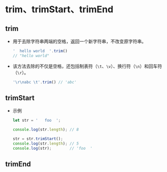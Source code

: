 # trim、trimStart、trimEnd

## trim

  - 用于去除字符串两端的空格，返回一个新字符串，不改变原字符串。

    ```javascript
    '  hello world  '.trim()
    // "hello world"
    ```

  - 该方法去除的不仅是空格，还包括制表符（`\t`、`\v`）、换行符（`\n`）和回车符（`\r`）。

    ```javascript
    '\r\nabc \t'.trim() // 'abc'
    ```

## trimStart

  - 示例

    ```javascript
    let str = '   foo  ';

    console.log(str.length); // 8

    str = str.trimStart();
    console.log(str.length); // 5
    console.log(str);        // 'foo  '
    ```

## trimEnd
